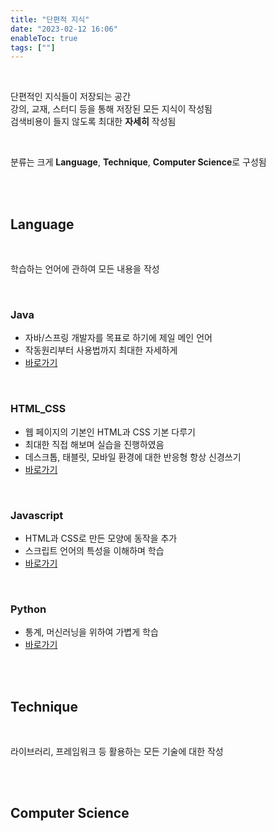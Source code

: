 ```yaml
---
title: "단편적 지식"
date: "2023-02-12 16:06"
enableToc: true
tags: [""]
---
```


<br>

단편적인 지식들이 저장되는 공간 <br>
강의, 교재, 스터디 등을 통해 저장된 모든 지식이 작성됨 <br>
검색비용이 들지 않도록 최대한 **자세히** 작성됨 <br>

<br>

분류는 크게 **Language**, **Technique**, **Computer Science**로 구성됨 <br>

<br><br>

## Language 

<br>

학습하는 언어에 관하여 모든 내용을 작성

<br>

### Java

- 자바/스프링 개발자를 목표로 하기에 제일 메인 언어
- 작동원리부터 사용법까지 최대한 자세하게
- [바로가기](notes/TIL/fragment/lang/java/java)

<br>

### HTML_CSS

- 웹 페이지의 기본인 HTML과 CSS 기본 다루기
- 최대한 직접 해보며 실습을 진행하였음
- 데스크톱, 태블릿, 모바일 환경에 대한 반응형 항상 신경쓰기
- [바로가기](notes/TIL/fragment/lang/html_css/html_css)

<br>

### Javascript

- HTML과 CSS로 만든 모양에 동작을 추가
- 스크립트 언어의 특성을 이해하며 학습
- [바로가기](notes/TIL/fragment/lang/javascript/javascript)

<br>

### Python

- 통계, 머신러닝을 위하여 가볍게 학습
- [바로가기](notes/TIL/fragment/lang/python/python)

<br><br>

## Technique

<br>

라이브러리, 프레임워크 등 활용하는 모든 기술에 대한 작성

<br><br>

## Computer Science